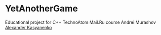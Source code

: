 # YetAnotherGame
Educational project for C++ TechnoAtom Mail.Ru course
Andrei Murashov
<a href="https://github.com/Atlaster">Alexander Kasyanenko</a>
